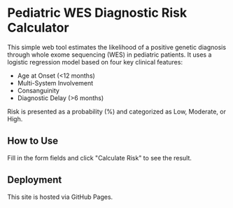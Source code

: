 # Pediatric WES Diagnostic Risk Calculator

This simple web tool estimates the likelihood of a positive genetic diagnosis through whole exome sequencing (WES) in pediatric patients. It uses a logistic regression model based on four key clinical features:

- Age at Onset (<12 months)
- Multi-System Involvement
- Consanguinity
- Diagnostic Delay (>6 months)

Risk is presented as a probability (%) and categorized as Low, Moderate, or High.

## How to Use

Fill in the form fields and click "Calculate Risk" to see the result.

## Deployment

This site is hosted via GitHub Pages.
